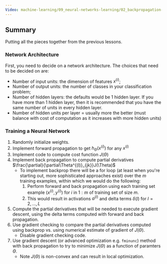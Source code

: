 ```yaml
---
Video: machine-learning/09_neural-networks-learning/02_backpropagation-in-practice/07_putting-it-together.mp4
---
```


##  Summary

Putting all the pieces together from the previous lessons.

### Network Architecture

First, you need to decide on a network architecture.  The choices that need to be decided on are:

* Number of input units: the dimension of features $x^{(i)}$;
* Number of output units: the number of classes in your classification problem;
* Number of hidden layers: the defaults would be 1 hidden layer. If you have more than 1 hidden layer, then it is recommended that you have the same number of units in every hidden layer.
* Number of hidden units per layer = usually more the better (must balance with cost of computation as it increases with more hidden units)

### Training a Neural Network

1. Randomly initialize weights.
2. Implement forward propagation to get $h_\Theta(x^{(i)})$ for any $x^{(i)}$
3. Implement code to compute cost function $J(\Theta)$
4. Implement back propagation to compute partial derivatives $\frac{\partial}{\partial\Theta^{(l)}_{jk}}J(\Theta)$
   * To implement backprop there will be a for loop (at least when you're starting out, more sophisticated approaches exist) over the $m$ training examples, within which we would do the following:
     1. Perform forward and back propagation using each training set example $(x^{(i)}, y^{(i)})$ for $i$ in $1:m$ of training set of size $m$.
     2. This would result in activations $a^{(l)}$ and delta terms $\delta{(l)}$ for $l = 2,…,L$
5. Compute the partial derivatives that will be needed to execute gradient descent, using the delta terms computed with forward and back propagation. 
6. Use gradient checking to compare the partial derivatives computed using backprop vs. using numerical estimate of gradient of $J(\Theta)$. 
   * Disable gradient checking code.
7. Use gradient descent (or advanced optimization e.g. `fminunc`) method with back propagation to try to minimize $J(\Theta)$ as a function of paramters $\Theta$.
   * Note $J(\Theta)$ is non-convex and can result in local optimization.
